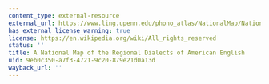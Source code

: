 ```yaml
---
content_type: external-resource
external_url: https://www.ling.upenn.edu/phono_atlas/NationalMap/NationalMap.html
has_external_license_warning: true
license: https://en.wikipedia.org/wiki/All_rights_reserved
status: ''
title: A National Map of the Regional Dialects of American English
uid: 9eb0c350-a7f3-4721-9c20-879e21d0a13d
wayback_url: ''
---
```

